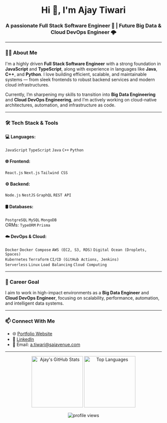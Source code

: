 <h1 align="center">Hi 👋, I'm Ajay Tiwari</h1>
<h3 align="center">A passionate Full Stack Software Engineer 🚀 | Future Big Data & Cloud DevOps Engineer 🌩️</h3>

---

### 👨‍💻 About Me

I'm a highly driven **Full Stack Software Engineer** with a strong foundation in **JavaScript** and **TypeScript**, along with experience in languages like **Java**, **C++**, and **Python**. I love building efficient, scalable, and maintainable systems — from sleek frontends to robust backend services and modern cloud infrastructures.

Currently, I’m sharpening my skills to transition into **Big Data Engineering** and **Cloud DevOps Engineering**, and I’m actively working on cloud-native architectures, automation, and infrastructure as code.

---

### 🛠️ Tech Stack & Tools

#### 💻 Languages:
`JavaScript` `TypeScript` `Java` `C++` `Python`

#### 🌐 Frontend:
`React.js` `Next.js` `Tailwind CSS`

#### ⚙️ Backend:
`Node.js` `NestJS` `GraphQL` `REST API`

#### 🛢️ Databases:
`PostgreSQL` `MySQL` `MongoDB`  
ORMs: `TypeORM` `Prisma`

#### ☁️ DevOps & Cloud:
`Docker` `Docker Compose` `AWS (EC2, S3, RDS)` `Digital Ocean (Droplets, Spaces)`  
`Kubernetes` `Terraform` `CI/CD (GitHub Actions, Jenkins)`  
`Serverless` `Linux` `Load Balancing` `Cloud Computing`

---

### 🚀 Career Goal

I aim to work in high-impact environments as a **Big Data Engineer** and **Cloud DevOps Engineer**, focusing on scalability, performance, automation, and intelligent data systems.

---

### 📫 Connect With Me

- 🌐 [Portfolio Website](https://ajay-tiwari.com.np)
- 💼 [LinkedIn](https://www.linkedin.com/in/ajay-tiwari-323298276/)
- 📧 Email: a.tiwari@saiavenue.com

---

<p align="center">
  <img src="https://github-readme-stats.vercel.app/api?username=BronteBlaze&show_icons=true&theme=github_dark" alt="Ajay's GitHub Stats" height="165" />
  <img src="https://github-readme-stats.vercel.app/api/top-langs/?username=BronteBlaze&layout=compact&theme=github_dark" alt="Top Languages" height="165" />
</p>

<p align="center">
  <img src="https://komarev.com/ghpvc/?username=BronteBlaze&label=Profile%20views&color=0e75b6&style=flat" alt="profile views" />
</p>
